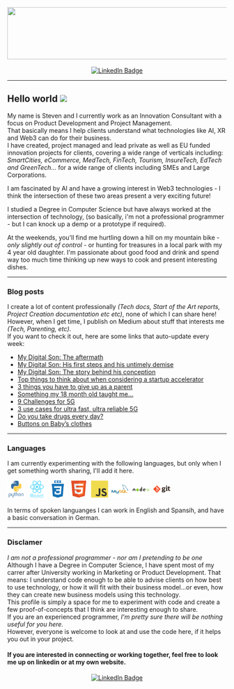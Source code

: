 <div id="header" align="center">
 <img src="http://stevenboylan.eu/wp-content/uploads/2020/09/Name_Logo.png"  width="600" height="120"> <p><a href="https://stevenboylan.eu"></a></p>
  <a href="https://linkedin.com/in/StevenBoylan">
    <img src="https://img.shields.io/badge/LinkedIn-blue?style=for-the-badge&logo=linkedin&logoColor=white" alt="LinkedIn Badge"/>
  </a>
</div>

---

## Hello world <img src="https://media.giphy.com/media/hvRJCLFzcasrR4ia7z/giphy.gif" width="30px"/>

My name is Steven and I currently work as an Innovation Consultant with a focus on Product Development and Project Management. </br>
That basically means I help clients understand what technologies like AI, XR and Web3 can do for their business. </br>
I have created, project managed and lead private as well as EU funded innovation projects for clients, covering a wide range of verticals including: *SmartCities, eCommerce, MedTech, FinTech, Tourism, InsureTech, EdTech and GreenTech...* for a wide range of clients including SMEs and Large Corporations. 

I am fascinated by AI and have a growing interest in Web3 technologies - I think the intersection of these two areas present a very exciting future! 

I studied a Degree in Computer Science but have always worked at the intersection of technology, (so basically, i'm not a professional programmer - but I can knock up a demp or a prototype if required). 

At the weekends, you'll find me hurtling down a hill on my mountain bike - *only slightly out of control* - or hunting for treasures in a local park with my 4 year old daughter. I'm passionate about good food and drink and spend way too much time thinking up new ways to cook and present interesting dishes. 


---

### Blog posts

I create a lot of content professionally *(Tech docs, Start of the Art reports, Project Creation documentation etc etc)*, none of which I can share here! 
However, when I get time, I publish on Medium about stuff that interests me *(Tech, Parenting, etc)*. </br>
If you want to check it out, here are some links that auto-update every week:
<!-- BLOG-POST-LIST:START -->
- [My Digital Son: The aftermath](https://medium.com/@stevenboylan/my-digital-son-the-aftermath-8b16a2b0a1f3?source=rss-5dcaf5d404f8------2)
- [My Digital Son: His first steps and his untimely demise](https://medium.com/@stevenboylan/my-digital-son-his-first-steps-and-his-untimely-demise-4c73d8b1e227?source=rss-5dcaf5d404f8------2)
- [My Digital Son: The story behind his conception](https://medium.com/@stevenboylan/my-digital-son-the-story-behind-his-conception-5738a9e5be93?source=rss-5dcaf5d404f8------2)
- [Top things to think about when considering a startup accelerator](https://medium.com/@stevenboylan/top-things-to-think-about-when-considering-a-startup-accelerator-2996eafbafde?source=rss-5dcaf5d404f8------2)
- [3 things you have to give up as a parent](https://medium.com/@stevenboylan/3-things-you-have-to-give-up-as-a-parent-b6d5e2c0d058?source=rss-5dcaf5d404f8------2)
- [Something my 18 month old taught me…](https://medium.com/@stevenboylan/something-my-18-month-old-taught-me-472672e25a14?source=rss-5dcaf5d404f8------2)
- [9 Challenges for 5G](https://medium.com/@stevenboylan/9-challenges-for-5g-3318b2bdeddf?source=rss-5dcaf5d404f8------2)
- [3 use cases for ultra fast, ultra reliable 5G](https://medium.com/@stevenboylan/3-use-cases-for-ultra-fast-ultra-reliable-5g-2d315d775206?source=rss-5dcaf5d404f8------2)
- [Do you take drugs every day?](https://medium.com/@stevenboylan/do-you-take-drugs-every-day-b9264867dca9?source=rss-5dcaf5d404f8------2)
- [Buttons on Baby’s clothes](https://medium.com/@stevenboylan/buttons-on-babys-clothes-603b40e8ff2a?source=rss-5dcaf5d404f8------2)
<!-- BLOG-POST-LIST:END -->
---

### Languages

I am currently experimenting with the following languages, but only when I get something worth sharing, I'll add it here. 
<div>
  <img src="https://github.com/devicons/devicon/blob/master/icons/python/python-original-wordmark.svg" title="Python" alt="Python" width="40" height="40"/>&nbsp;
  <img src="https://github.com/devicons/devicon/blob/master/icons/react/react-original-wordmark.svg" title="React" alt="React" width="40" height="40"/>&nbsp;
  <img src="https://github.com/devicons/devicon/blob/master/icons/css3/css3-plain-wordmark.svg"  title="CSS3" alt="CSS" width="40" height="40"/>&nbsp;
  <img src="https://github.com/devicons/devicon/blob/master/icons/html5/html5-original.svg" title="HTML5" alt="HTML" width="40" height="40"/>&nbsp;
  <img src="https://github.com/devicons/devicon/blob/master/icons/javascript/javascript-original.svg" title="JavaScript" alt="JavaScript" width="40" height="40"/>&nbsp;
  <img src="https://github.com/devicons/devicon/blob/master/icons/mysql/mysql-original-wordmark.svg" title="MySQL"  alt="MySQL" width="40" height="40"/>&nbsp;
  <img src="https://github.com/devicons/devicon/blob/master/icons/nodejs/nodejs-original-wordmark.svg" title="NodeJS" alt="NodeJS" width="40" height="40"/>&nbsp;
  <img src="https://github.com/devicons/devicon/blob/master/icons/git/git-original-wordmark.svg" title="Git" **alt="Git" width="40" height="40"/>
</div>
</br>
In terms of spoken languanges I can work in English and Spansih, and have a basic conversation in German. 

---

### Disclamer
*I am not a professional programmer - nor am I pretending to be one* </br>
Although I have a Degree in Computer Science, I have spent most of my carrer after University working in Marketing or Product Development. 
That means: I understand code enough to be able to advise clients on how best to use technology, or how it will fit with their business model...or even, how they can create new business models using this technology. </br>
This profile is simply a space for me to experiment with code and create a few proof-of-concepts that I think are interesting enough to share. </br>
If you are an experienced programmer, *I'm pretty sure there will be nothing useful for you here.* <br>
However, everyone is welcome to look at and use the code here, if it helps you out in your project. 

#### If you are interested in connecting or working together, feel free to look me up on linkedin or at my own website.

<div id="badges" align="center">
 
  <a href="http://stevenboylan.eu">
    <img src="https://img.shields.io/badge/Contact%20Me-StevenBoylan.eu-brightgreen" alt="LinkedIn Badge"/>
  </a>
</div>

